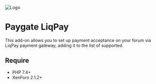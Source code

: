 ![Logo](https://www.liqpay.ua/logo_liqpay_white_book.svg)

# Paygate LiqPay

This add-on allows you to set up payment acceptance on your forum via LiqPay payment gateway, adding it to the list of supported.

## Require
- PHP 7.4+
- XenForo 2.1.2+

